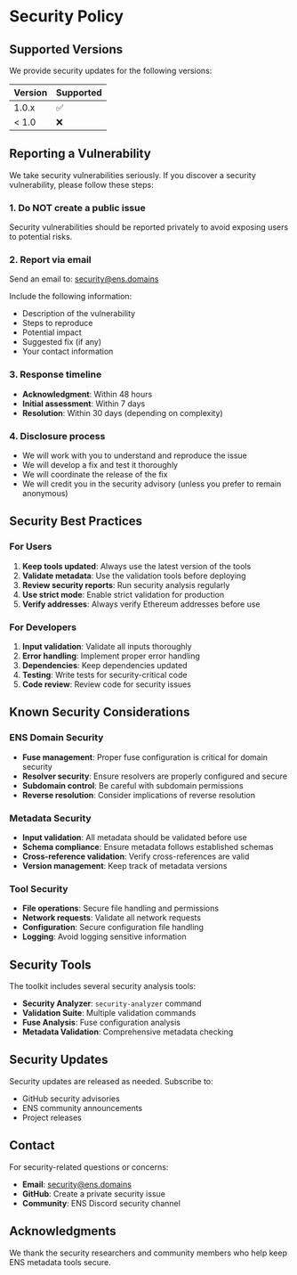 # Security Policy

## Supported Versions

We provide security updates for the following versions:

| Version | Supported          |
| ------- | ------------------ |
| 1.0.x   | :white_check_mark: |
| < 1.0   | :x:                |

## Reporting a Vulnerability

We take security vulnerabilities seriously. If you discover a security vulnerability, please follow these steps:

### 1. Do NOT create a public issue

Security vulnerabilities should be reported privately to avoid exposing users to potential risks.

### 2. Report via email

Send an email to: security@ens.domains

Include the following information:

- Description of the vulnerability
- Steps to reproduce
- Potential impact
- Suggested fix (if any)
- Your contact information

### 3. Response timeline

- **Acknowledgment**: Within 48 hours
- **Initial assessment**: Within 7 days
- **Resolution**: Within 30 days (depending on complexity)

### 4. Disclosure process

- We will work with you to understand and reproduce the issue
- We will develop a fix and test it thoroughly
- We will coordinate the release of the fix
- We will credit you in the security advisory (unless you prefer to remain anonymous)

## Security Best Practices

### For Users

1. **Keep tools updated**: Always use the latest version of the tools
2. **Validate metadata**: Use the validation tools before deploying
3. **Review security reports**: Run security analysis regularly
4. **Use strict mode**: Enable strict validation for production
5. **Verify addresses**: Always verify Ethereum addresses before use

### For Developers

1. **Input validation**: Validate all inputs thoroughly
2. **Error handling**: Implement proper error handling
3. **Dependencies**: Keep dependencies updated
4. **Testing**: Write tests for security-critical code
5. **Code review**: Review code for security issues

## Known Security Considerations

### ENS Domain Security

- **Fuse management**: Proper fuse configuration is critical for domain security
- **Resolver security**: Ensure resolvers are properly configured and secure
- **Subdomain control**: Be careful with subdomain permissions
- **Reverse resolution**: Consider implications of reverse resolution

### Metadata Security

- **Input validation**: All metadata should be validated before use
- **Schema compliance**: Ensure metadata follows established schemas
- **Cross-reference validation**: Verify cross-references are valid
- **Version management**: Keep track of metadata versions

### Tool Security

- **File operations**: Secure file handling and permissions
- **Network requests**: Validate all network requests
- **Configuration**: Secure configuration file handling
- **Logging**: Avoid logging sensitive information

## Security Tools

The toolkit includes several security analysis tools:

- **Security Analyzer**: `security-analyzer` command
- **Validation Suite**: Multiple validation commands
- **Fuse Analysis**: Fuse configuration analysis
- **Metadata Validation**: Comprehensive metadata checking

## Security Updates

Security updates are released as needed. Subscribe to:

- GitHub security advisories
- ENS community announcements
- Project releases

## Contact

For security-related questions or concerns:

- **Email**: security@ens.domains
- **GitHub**: Create a private security issue
- **Community**: ENS Discord security channel

## Acknowledgments

We thank the security researchers and community members who help keep ENS metadata tools secure.
